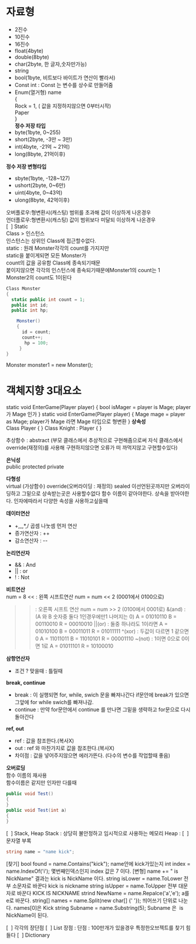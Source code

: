 # 자료형  
- 2진수
- 10진수
- 16진수
- float(4byte)
- double(8byte)
- char(2byte, 한 글자,숫자만가능)
- string
- bool(1byte, 비트보다 바이트가 연산이 빨라서)
- Const int : Const 는 변수를 상수로 만들어줌
- Enum(열거형) name  
{  
Rock = 1, ( 값을 지정하지않으면 0부터시작)  
Paper  
}  
**정수 저장 타입**   
- byte(1byte, 0~255)
- short(2byte, -3만 ~ 3만)
- int(4byte, -21억 ~ 21억) 
- long(8byte, 21억이후)  

**정수 저장 변형타입**  
- sbyte(1byte, -128~127)
- ushort(2byte, 0~6만)
- uint(4byte, 0~43억)
- ulong(8byte, 42억이후)  

오버플로우:형변환시(캐스팅) 범위를 초과해 값이 이상하게 나온경우  
언더플로우:형변환시(캐스팅) 값이 범위보다 미달되 이상하게 나온경우  
[  ] Static  
Class > 인스턴스  
인스턴스는 상위인 Class에 접근할수없다.  
static : 원래 Monster각각의 count를 가지지만  
static을 붙이게되면 모든 Monster가  
count의 값을 공유함 Class에 종속되기때문  
붙이지않으면 각각의 인스턴스에 종속되기때문에Monster1의 count는 1  
Monster2의 count도 1이된다  
```c#  
Class Monster  
{  
  static public int count = 1;  
  public int id;  
  public int hp;  

    Monster()  
    {  
      id = count;  
      count++;  
       hp = 100;  
     }  
}  
```
Monster monster1 = new Monster();  

# 객체지향 3대요소
static void EnterGame(Player player)
{
bool isMager = player is Mage;
player 가 Mage 인가
}
static void EnterGame(Player player)
{
Mage mage = player as Mage;
player가 Mage 라면 Mage 타입으로 형변환
}
**상속성**  
Class Player
{
}
Class Knight : Player
{
} 

추상함수 : abstract 
(부모 클래스에서 추상적으로 구현해줌으로써 자식 클래스에서 override(재정의)를 사용해 구현하지않으면 오류가 떠 까먹지않고 구현할수있다)


**은닉성**  
public
protected
private  

**다형성**  
virtual (가상함수)
override(오버라이딩 : 재정의)
sealed 이선언된곳까지만 오버라이딩하고 그밑으로 상속받는곳은 사용할수없다
함수 이름이 같아야한다.
상속을 받아야한다.
인자에따라서 다양한 속성을 사용하고싶을때



**데이터연산**  
- +,_,*,/ 곱셈 나눗셈 먼저 연산
- 증가연산자 : ++
- 감소연산자 : --   

**논리연산자**
- && : And 
- || : or 
- ! : Not  

**비트연산**  
num = 8
<< : 왼쪽 시프트연산 num = num << 2
(0001에서 0100으로)
>> : 오른쪽 시프트 연산 num = num >> 2
(0100에서 0001로)
&(and) : 
(A 와 B 숫자중 둘다 1인경우에만1 나머지는 0)
A = 01010110 
B = 00110010
R = 00010010
||(or) : 둘중 하나라도 1이라면
A = 01010100
B = 00011011
R = 01011111
^(xor) : 두값이 다르면 1 같으면 0
A = 11011011
B = 11010101
R = 00001110
~(not) : 1이면 0으로 0이면 1로
A = 01011101
R = 10100010 

**삼항연산자**  
- 조건 ? 맞을때 : 틀릴때  

**break, continue**  
- break : 이 실행되면 for, while, swich 문을 빠져나간다 if문안에 break가 있으면 그앞에 for while swich를 빠져나감.
- continue : 만약 for문안에서 continue 를 만나면 그밑을 생략하고 for문으로 다시 돌아간다 

**ref, out**  
- ref : 값을 참조한다.(복사X)  
- out : ref 와 마찬가지로 값을 참조한다.(복사X)   
- 차이점 : 값을 넣어주지않으면 에러가뜬다. (다수의 변수를 작업할때 좋음)  
         
**오버로딩**  
함수 이름의 재사용  
함수이름은 같지만 인자만 다를때  
```c#
public void Test()
{
}
public void Test(int a)
{
}
```
[  ] Stack, Heap
Stack : 상당히 불안정하고 임시적으로 사용하는 메모리
Heap : 
[  ] 문자열 부록
```c#
string name = "name kick"; 
```

[찾기]
bool found = name.Contains("kick"); 
name안에 kick가있는지
int index = name.IndexOf('i');
몇번째인덱스인지 index 값은 7 이다.
[변형]
name += " is NickName"
결과는 kick is NickName 이다.
string isLower = name.ToLower
전부 소문자로 바꾼다 kick is nickname
string isUpper = name.ToUpper
전부 대문자로 바꾼다 KICK IS NICKNAME
strind NewName = name.Repalce('a','e');
a를 e로 바꾼다.
string[] names = name.Split(new char[] {' '});
띄어쓰기 단위로 나눈다. names[0]은 Kick
string Subname = name.Substring(5);
Subname 은  is NickName이 된다. 

[  ] 각각의 장단점
[  ] List 
장점 :
단점 : 100만개가 있을경우 특정한오브젝트를 찾기 힘들다
[  ] Dictionary


